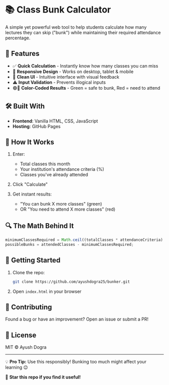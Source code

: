 # 📚 Class Bunk Calculator  

A simple yet powerful web tool to help students calculate how many lectures they can skip ("bunk") while maintaining their required attendance percentage.  

## 🚀 Features  

- ✅ **Quick Calculation** - Instantly know how many classes you can miss  
- 📱 **Responsive Design** - Works on desktop, tablet & mobile  
- 🎨 **Clean UI** - Intuitive interface with visual feedback  
- ⚠️ **Input Validation** - Prevents illogical inputs  
- 🟢🔴 **Color-Coded Results** - Green = safe to bunk, Red = need to attend  

## 🛠️ Built With  

- **Frontend**: Vanilla HTML, CSS, JavaScript  
- **Hosting**: GitHub Pages  


## 📖 How It Works  

1. Enter:  
   - Total classes this month  
   - Your institution's attendance criteria (%)  
   - Classes you've already attended  

2. Click "Calculate"  

3. Get instant results:  
   - "You can bunk X more classes" (green)  
   - OR "You need to attend X more classes" (red)  

## 🔍 The Math Behind It  

```javascript
minimumClassesRequired = Math.ceil((totalClasses * attendanceCriteria) / 100);
possibleBunks = attendedClasses - minimumClassesRequired;
```

## 🚀 Getting Started  

1. Clone the repo:  
   ```bash
   git clone https://github.com/ayushdogra25/bunker.git
   ```

2. Open `index.html` in your browser  

## 🤝 Contributing  

Found a bug or have an improvement? Open an issue or submit a PR!  

## 📜 License  

MIT © Ayush Dogra 

---  

💡 **Pro Tip:** Use this responsibly! Bunking too much might affect your learning 😉  

🌟 **Star this repo if you find it useful!**  
